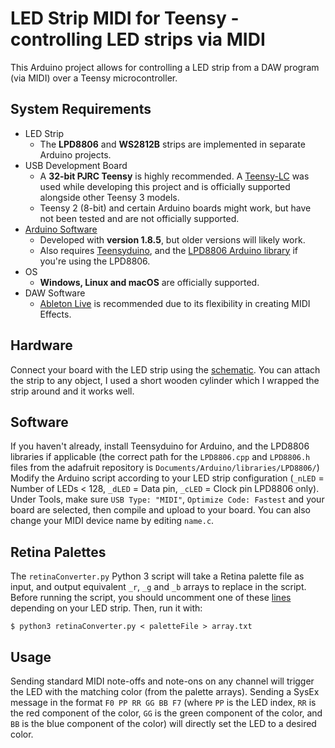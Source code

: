 # LED Strip MIDI for Teensy - controlling LED strips via MIDI

This Arduino project allows for controlling a LED strip from a DAW program (via MIDI) over a Teensy microcontroller.

## System Requirements

* LED Strip
	* The **LPD8806** and **WS2812B** strips are implemented in separate Arduino projects. 
* USB Development Board
    * A **32-bit PJRC Teensy** is highly recommended. A [Teensy-LC](https://www.pjrc.com/store/teensylc.html) was used while developing this project and is officially supported alongside other Teensy 3 models.
    * Teensy 2 (8-bit) and certain Arduino boards might work, but have not been tested and are not officially supported.
* [Arduino Software](https://www.arduino.cc/en/Main/Software)
    * Developed with **version 1.8.5**, but older versions will likely work.
    * Also requires [Teensyduino](https://www.pjrc.com/teensy/teensyduino.html), and the [LPD8806 Arduino library](https://github.com/adafruit/LPD8806) if you're using the LPD8806.
* OS
    * **Windows, Linux and macOS** are officially supported.
* DAW Software
    * [Ableton Live](https://www.ableton.com/en/live/) is recommended due to its flexibility in creating MIDI Effects.

## Hardware

Connect your board with the LED strip using the [schematic](https://github.com/mat1jaczyyy/teensy-underlights/blob/master/LPD8806.svg). You can attach the strip to any object, I used a short wooden cylinder which I wrapped the strip around and it works well.

## Software

If you haven't already, install Teensyduino for Arduino, and the LPD8806 libraries if applicable (the correct path for the `LPD8806.cpp` and `LPD8806.h` files from the adafruit repository is `Documents/Arduino/libraries/LPD8806/`) Modify the Arduino script according to your LED strip configuration (`_nLED` = Number of LEDs < 128, `_dLED` = Data pin, `_cLED` = Clock pin LPD8806 only). Under Tools, make sure `USB Type: "MIDI"`, `Optimize Code: Fastest` and your board are selected, then compile and upload to your board. You can also change your MIDI device name by editing `name.c`.

## Retina Palettes

The `retinaConverter.py` Python 3 script will take a Retina palette file as input, and output equivalent `_r`, `_g` and `_b` arrays to replace in the script. Before running the script, you should uncomment one of these [lines](https://github.com/mat1jaczyyy/teensy-underlights/blob/master/retinaConverter.py#L9-L10) depending on your LED strip. Then, run it with:

```$ python3 retinaConverter.py < paletteFile > array.txt```

## Usage

Sending standard MIDI note-offs and note-ons on any channel will trigger the LED with the matching color (from the palette arrays). Sending a SysEx message in the format `F0 PP RR GG BB F7` (where `PP` is the LED index, `RR` is the red component of the color, `GG` is the green component of the color, and `BB` is the blue component of the color) will directly set the LED to a desired color.
